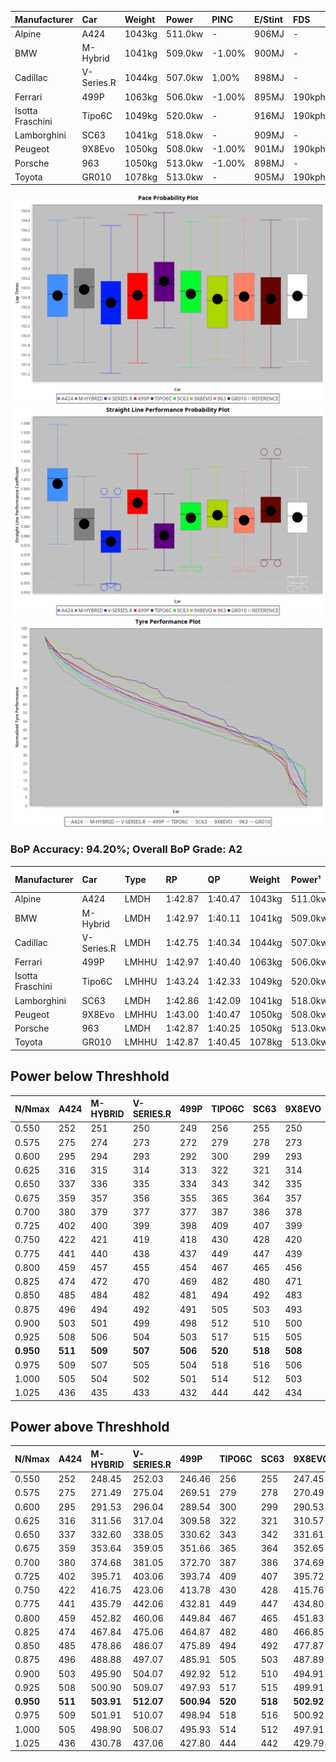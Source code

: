 | Manufacturer     | Car        | Weight | Power   | PINC    | E/Stint | FDS     |
|:-|:-|:-|:-|:-|:-|:-|
| Alpine           | A424       | 1043kg | 511.0kw |    -    | 906MJ   |    -    |
| BMW              | M-Hybrid   | 1041kg | 509.0kw | -1.00%  | 900MJ   |    -    |
| Cadillac         | V-Series.R | 1044kg | 507.0kw | 1.00%   | 898MJ   |    -    |
| Ferrari          | 499P       | 1063kg | 506.0kw | -1.00%  | 895MJ   | 190kph  |
| Isotta Fraschini | Tipo6C     | 1049kg | 520.0kw |    -    | 916MJ   | 190kph  |
| Lamborghini      | SC63       | 1041kg | 518.0kw |    -    | 909MJ   |    -    |
| Peugeot          | 9X8Evo     | 1050kg | 508.0kw | -1.00%  | 901MJ   | 190kph  |
| Porsche          | 963        | 1050kg | 513.0kw | -1.00%  | 898MJ   |    -    |
| Toyota           | GR010      | 1078kg | 513.0kw |    -    | 905MJ   | 190kph  |

![PACECHART](./IMG/ACOMETHOD.png)
![STRAIGHTLINEPERFORMANCECHART](./IMG/ACOMETHOD_sp.png)
![TYREPERFORMANCECHART](./IMG/ACOMETHOD_tw.png)

### BoP Accuracy: 94.20%; Overall BoP Grade: A2
| Manufacturer     | Car        | Type  | RP      | QP      | Weight | Power¹  | Threshhold | PINC    | Power²   | E/Stint | AVG Vmax  | FDS     | RDLC | L/Stint | BOP-Grade | Model Accuracy | Model Points | Match%  | SimDiff |
|:-|:-|:-|:-|:-|:-|:-|:-|:-|:-|:-|:-|:-|:-|:-|:-|:-|:-|:-|:-|
| Alpine           | A424       | LMDH  | 1:42.87 | 1:40.47 | 1043kg | 511.0kw | 210.0kph   |    -    | 511.00kw |  906MJ  | 299.43kph |    -    | 1.01 | 33      | ~A1       | 86.43%         | 618          | 98.41%  | ±0.13s  |
| BMW              | M-Hybrid   | LMDH  | 1:42.97 | 1:40.11 | 1041kg | 509.0kw | 210.0kph   | -1.00%  | 503.90kw |  900MJ  | 295.70kph |    -    | 1.01 | 33      | +A2       | 93.77%         | 1672         | 91.13%  | ±0.20s  |
| Cadillac         | V-Series.R | LMDH  | 1:42.75 | 1:40.34 | 1044kg | 507.0kw | 210.0kph   | 1.00%   | 512.10kw |  898MJ  | 293.57kph |    -    | 1.02 | 33      | ~A1       | 83.12%         | 1921         | 100.00% | ±0.26s  |
| Ferrari          | 499P       | LMHHU | 1:42.97 | 1:40.40 | 1063kg | 506.0kw | 210.0kph   | -1.00%  | 500.90kw |  895MJ  | 295.73kph | 190kph  | 1.03 | 33      | ~A1       | 69.49%         | 1950         | 100.00% | ±0.02s  |
| Isotta Fraschini | Tipo6C     | LMHHU | 1:43.24 | 1:42.33 | 1049kg | 520.0kw | 210.0kph   |    -    | 520.00kw |  916MJ  | 295.95kph | 190kph  | 1.06 | 33      | +D2       | 73.56%         | 64           | 61.77%  | ±0.17s  |
| Lamborghini      | SC63       | LMDH  | 1:42.86 | 1:42.09 | 1041kg | 518.0kw | 210.0kph   |    -    | 518.00kw |  909MJ  | 297.37kph |    -    | 1.05 | 33      | ~A1       | 95.82%         | 459          | 96.52%  | ±0.17s  |
| Peugeot          | 9X8Evo     | LMHHU | 1:43.00 | 1:40.47 | 1050kg | 508.0kw | 210.0kph   | -1.00%  | 502.90kw |  901MJ  | 295.87kph | 190kph  | 1.00 | 33      | ~A1       | 66.97%         | 221          | 100.00% | #       |
| Porsche          | 963        | LMDH  | 1:42.87 | 1:40.25 | 1050kg | 513.0kw | 210.0kph   | -1.00%  | 507.90kw |  898MJ  | 295.59kph |    -    | 1.01 | 33      | ~A1       | 81.02%         | 5243         | 100.00% | ±0.12s  |
| Toyota           | GR010      | LMHHU | 1:42.87 | 1:40.45 | 1078kg | 513.0kw | 210.0kph   |    -    | 513.00kw |  905MJ  | 295.23kph | 190kph  | 1.01 | 33      | ~A1       | 73.70%         | 2701         | 100.00% | ±0.31s  |

## Power below Threshhold
| N/Nmax    | A424    | M-HYBRID | V-SERIES.R | 499P    | TIPO6C  | SC63    | 9X8EVO  | 963     | GR010   |
|:-|:-|:-|:-|:-|:-|:-|:-|:-|:-|
|  0.550    |  252    |  251     |  250       |  249    |  256    |  255    |  250    |  253    |  253    |
|  0.575    |  275    |  274     |  273       |  272    |  279    |  278    |  273    |  276    |  276    |
|  0.600    |  295    |  294     |  293       |  292    |  300    |  299    |  293    |  296    |  296    |
|  0.625    |  316    |  315     |  314       |  313    |  322    |  321    |  314    |  317    |  317    |
|  0.650    |  337    |  336     |  335       |  334    |  343    |  342    |  335    |  338    |  338    |
|  0.675    |  359    |  357     |  356       |  355    |  365    |  364    |  357    |  360    |  360    |
|  0.700    |  380    |  379     |  377       |  377    |  387    |  386    |  378    |  382    |  382    |
|  0.725    |  402    |  400     |  399       |  398    |  409    |  407    |  399    |  403    |  403    |
|  0.750    |  422    |  421     |  419       |  418    |  430    |  428    |  420    |  424    |  424    |
|  0.775    |  441    |  440     |  438       |  437    |  449    |  447    |  439    |  443    |  443    |
|  0.800    |  459    |  457     |  455       |  454    |  467    |  465    |  456    |  461    |  461    |
|  0.825    |  474    |  472     |  470       |  469    |  482    |  480    |  471    |  476    |  476    |
|  0.850    |  485    |  484     |  482       |  481    |  494    |  492    |  483    |  487    |  487    |
|  0.875    |  496    |  494     |  492       |  491    |  505    |  503    |  493    |  498    |  498    |
|  0.900    |  503    |  501     |  499       |  498    |  512    |  510    |  500    |  505    |  505    |
|  0.925    |  508    |  506     |  504       |  503    |  517    |  515    |  505    |  510    |  510    |
| **0.950** | **511** | **509**  | **507**    | **506** | **520** | **518** | **508** | **513** | **513** |
|  0.975    |  509    |  507     |  505       |  504    |  518    |  516    |  506    |  511    |  511    |
|  1.000    |  505    |  504     |  502       |  501    |  514    |  512    |  503    |  507    |  507    |
|  1.025    |  436    |  435     |  433       |  432    |  444    |  442    |  434    |  438    |  438    |

## Power above Threshhold
| N/Nmax    | A424    | M-HYBRID   | V-SERIES.R | 499P       | TIPO6C  | SC63    | 9X8EVO     | 963        | GR010   |
|:-|:-|:-|:-|:-|:-|:-|:-|:-|:-|
|  0.550    |  252    |  248.45    |  252.03    |  246.46    |  256    |  255    |  247.45    |  250.43    |  253    |
|  0.575    |  275    |  271.49    |  275.04    |  269.51    |  279    |  278    |  270.49    |  273.47    |  276    |
|  0.600    |  295    |  291.53    |  296.04    |  289.54    |  300    |  299    |  290.53    |  293.50    |  296    |
|  0.625    |  316    |  311.56    |  317.04    |  309.58    |  322    |  321    |  310.57    |  314.54    |  317    |
|  0.650    |  337    |  332.60    |  338.05    |  330.62    |  343    |  342    |  331.61    |  335.57    |  338    |
|  0.675    |  359    |  353.64    |  359.05    |  351.66    |  365    |  364    |  352.65    |  356.61    |  360    |
|  0.700    |  380    |  374.68    |  381.05    |  372.70    |  387    |  386    |  374.69    |  377.65    |  382    |
|  0.725    |  402    |  395.71    |  403.06    |  393.74    |  409    |  407    |  395.72    |  399.68    |  403    |
|  0.750    |  422    |  416.75    |  423.06    |  413.78    |  430    |  428    |  415.76    |  419.72    |  424    |
|  0.775    |  441    |  435.79    |  442.06    |  432.81    |  449    |  447    |  434.80    |  438.75    |  443    |
|  0.800    |  459    |  452.82    |  460.06    |  449.84    |  467    |  465    |  451.83    |  455.78    |  461    |
|  0.825    |  474    |  467.84    |  475.06    |  464.87    |  482    |  480    |  466.85    |  470.81    |  476    |
|  0.850    |  485    |  478.86    |  486.07    |  475.89    |  494    |  492    |  477.87    |  482.83    |  487    |
|  0.875    |  496    |  488.88    |  497.07    |  485.91    |  505    |  503    |  487.89    |  492.84    |  498    |
|  0.900    |  503    |  495.90    |  504.07    |  492.92    |  512    |  510    |  494.91    |  499.86    |  505    |
|  0.925    |  508    |  500.90    |  509.07    |  497.93    |  517    |  515    |  499.91    |  504.86    |  510    |
| **0.950** | **511** | **503.91** | **512.07** | **500.94** | **520** | **518** | **502.92** | **507.87** | **513** |
|  0.975    |  509    |  501.91    |  510.07    |  498.94    |  518    |  516    |  500.92    |  505.87    |  511    |
|  1.000    |  505    |  498.90    |  506.07    |  495.93    |  514    |  512    |  497.91    |  502.86    |  507    |
|  1.025    |  436    |  430.78    |  437.06    |  427.80    |  444    |  442    |  429.79    |  433.74    |  438    |
